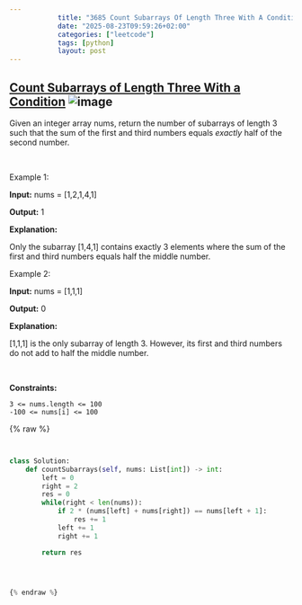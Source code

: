 ```yaml
---
            title: "3685 Count Subarrays Of Length Three With A Condition"
            date: "2025-08-23T09:59:26+02:00"
            categories: ["leetcode"]
            tags: [python]
            layout: post
---
```

            
## [Count Subarrays of Length Three With a Condition](https://leetcode.com/problems/count-subarrays-of-length-three-with-a-condition) ![image](https://img.shields.io/badge/Difficulty-Easy-brightgreen)

Given an integer array nums, return the number of subarrays of length 3 such that the sum of the first and third numbers equals *exactly* half of the second number.

 

Example 1:

**Input:** nums = [1,2,1,4,1]

**Output:** 1

**Explanation:**

Only the subarray [1,4,1] contains exactly 3 elements where the sum of the first and third numbers equals half the middle number.

Example 2:

**Input:** nums = [1,1,1]

**Output:** 0

**Explanation:**

[1,1,1] is the only subarray of length 3. However, its first and third numbers do not add to half the middle number.

 

**Constraints:**

	3 <= nums.length <= 100
	-100 <= nums[i] <= 100

{% raw %}


```python


class Solution:
    def countSubarrays(self, nums: List[int]) -> int:
        left = 0
        right = 2
        res = 0
        while(right < len(nums)):
            if 2 * (nums[left] + nums[right]) == nums[left + 1]:
                res += 1
            left += 1
            right += 1

        return res

        


{% endraw %}
```
